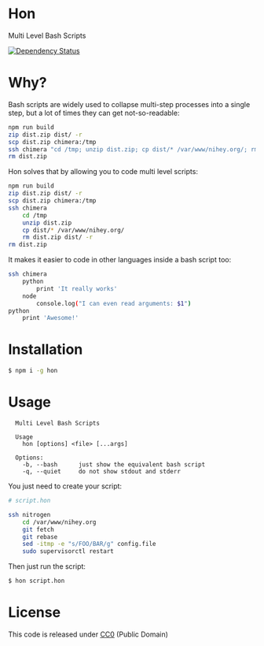 # Hon

Multi Level Bash Scripts

[![Dependency
Status](https://david-dm.org/nihey/hon.png)](https://david-dm.org/nihey/hon)

# Why?

Bash scripts are widely used to collapse multi-step processes into a single
step, but a lot of times they can get not-so-readable:

```bash
npm run build
zip dist.zip dist/ -r
scp dist.zip chimera:/tmp
ssh chimera "cd /tmp; unzip dist.zip; cp dist/* /var/www/nihey.org/; rm dist.zip dist/ -r;"
rm dist.zip
```

Hon solves that by allowing you to code multi level scripts:

```bash
npm run build
zip dist.zip dist/ -r
scp dist.zip chimera:/tmp
ssh chimera
    cd /tmp
    unzip dist.zip
    cp dist/* /var/www/nihey.org/
    rm dist.zip dist/ -r
rm dist.zip
```

It makes it easier to code in other languages inside a bash script too:

```bash
ssh chimera
    python
        print 'It really works'
    node
        console.log("I can even read arguments: $1")
python
    print 'Awesome!'
```

# Installation
```bash
$ npm i -g hon
```

# Usage

```
  Multi Level Bash Scripts

  Usage
    hon [options] <file> [...args]

  Options:
    -b, --bash      just show the equivalent bash script
    -q, --quiet     do not show stdout and stderr
```

You just need to create your script:

```bash
# script.hon

ssh nitrogen
    cd /var/www/nihey.org
    git fetch
    git rebase
    sed -itmp -e "s/FOO/BAR/g" config.file
    sudo supervisorctl restart
```

Then just run the script:

```bash
$ hon script.hon
```

# License

This code is released under
[CC0](http://creativecommons.org/publicdomain/zero/1.0/) (Public Domain)
